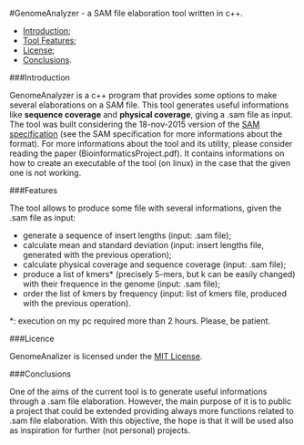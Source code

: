#GenomeAnalyzer - a SAM file elaboration tool written in c++.

* [Introduction](https://github.com/Benry8/GenomeAnalyzer/blob/master/README.md#Introduction);
* [Tool Features](https://github.com/Benry8/GenomeAnalyzer/blob/master/README.md#Features);
* [License](https://github.com/Benry8/GenomeAnalyzer/blob/master/README.md#License);
* [Conclusions](https://github.com/Benry8/GenomeAnalyzer/blob/master/README.md#Conclusions).

###Introduction

GenomeAnalyzer is a c++ program that provides some options to make several elaborations on a SAM file.
This tool generates useful informations like **sequence coverage** and **physical coverage**, giving a .sam file as input.
The tool was built considering the 18-nov-2015 version of the [SAM specification](https://samtools.github.io/hts-specs/SAMv1.pdf) (see the SAM specification for more informations about the format).
For more informations about the tool and its utility, please consider reading the paper (BioinformaticsProject.pdf). It contains informations on how to create an executable of the tool (on linux) in the case that the given one is not working.

###Features

The tool allows to produce some file with several informations, given the .sam file as input:
  * generate a sequence of insert lengths  (input: .sam file);
  * calculate mean and standard deviation (input: insert lengths file, generated with the previous operation);
  * calculate physical coverage and sequence coverage (input: .sam file);
  * produce a list of kmers* (precisely 5-mers, but k can be easily changed) with their frequence in the genome  (input: .sam file);
  * order the list of kmers by frequency  (input: list of kmers file, produced with the previous operation).

*: execution on my pc required more than 2 hours. Please, be patient. 

###Licence

GenomeAnalizer is licensed under the [MIT License](https://github.com/Benry8/GenomeAnalyzer/blob/master/LICENSE.md).

###Conclusions

One of the aims of the current tool is to generate useful informations through a .sam file elaboration. However, the main purpose of it is to public a project that could be extended providing always more functions related to .sam file elaboration. With this objective, the hope is that it will be used also as inspiration for further (not personal) projects.

